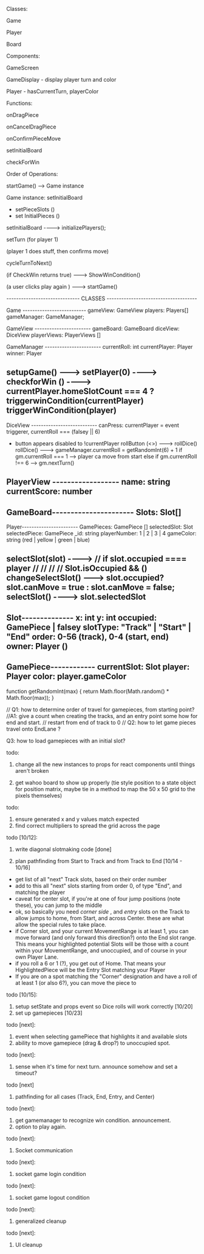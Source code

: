 Classes:

Game

Player

Board


Components:

GameScreen

GameDisplay - display player turn and color

Player - hasCurrentTurn, playerColor




Functions:

onDragPiece

onCancelDragPiece

onConfirmPieceMove

setInitialBoard

checkForWin




Order of Operations:

startGame() --> Game instance

Game instance: setInitialBoard
 - setPieceSlots ()
 - set InitialPieces ()

setInitialBoard ----> initializePlayers();

setTurn (for player 1)

(player 1 does stuff, then confirms move)

cycleTurnToNext()

(if CheckWin returns true) ---> ShowWinCondition()

(a user clicks play again ) ---> startGame()





------------------------------ CLASSES -------------------------------------

Game --------------------------
gameView: GameView
players: Players[]
gameManager: GameManager;



GameView -----------------------
gameBoard: GameBoard
diceView: DiceView
playerViews: PlayerViews []



GameManager -----------------------
currentRoll: int
currentPlayer: Player
winner: Player

setupGame() --->
setPlayer(0) ---->
checkforWin () ---->
    currentPlayer.homeSlotCount === 4 ? triggerwinCondition(currentPlayer)
triggerWinCondition(player)
--------------------------------------------



DiceView ---------------------------
canPress: currentPlayer = event triggerer, currentRoll === (falsey || 6) 
* button appears disabled to !currentPlayer
rollButton (<>) ---> rollDice()
rollDice() --->
    gameManager.currentRoll = getRandomInt(6) + 1
    if gm.currentRoll === 1 --> player ca move from start
    else if gm.currentRoll !== 6 --> gm.nextTurn()

PlayerView ------------------
name: string
currentScore: number
---------------------


GameBoard----------------------
Slots: Slot[]
------------------------


Player-----------------------
GamePieces: GamePiece []
selectedSlot: Slot
selectedPiece: GamePiece
_id: string
playerNumber: 1 | 2 | 3 | 4
gameColor: string (red | yellow | green | blue)

selectSlot(slot) ---->
// if slot.occupied ==== player
// 
//
//
//
    Slot.isOccupied && ()
changeSelectSlot() ---> 
    slot.occupied? slot.canMove = true : slot.canMove  = false;
selectSlot() ---->
    slot.selectedSlot 
---------------------------------------


Slot--------------
x: int
y: int
occupied: GamePiece | falsey
slotType: "Track" | "Start" | "End"
order: 0-56 (track), 0-4 (start, end)
owner: Player ()
------------------------


GamePiece------------
currentSlot: Slot
player: Player
color: player.gameColor
------------------------


function getRandomInt(max) {
  return Math.floor(Math.random() * Math.floor(max));
}

// Q1: how to determine order of travel for gamepieces, from starting point? 
//A1: give a count when creating the tracks, and an entry point some how for end and start.
//   restart from end of track to 0
// Q2: how to let game pieces travel onto EndLane ?

Q3: how to load gamepieces with an initial slot?

todo:

1. change all the new instances to props for react components until things aren't broken

2. get wahoo board to show up properly (tie style position to a state object for position matrix, maybe tie in a method to map the 50 x 50 grid to the pixels themselves)

todo: 

1. ensure generated x and y values match expected
2. find correct multipliers to spread the grid across the page

todo [10/12]: 

1. write diagonal slotmaking code [done]

2. plan pathfinding from Start to Track and from Track to End [10/14 - 10/16]

- get list of all "next" Track slots, based on their order number
- add to this all "next" slots starting from order 0, of type "End", and matching the player
- caveat for center slot, if you're at one of four jump positions (note these), you can jump to the middle
- ok, so basically you need *corner* *side* , and *entry* slots on the Track to allow jumps to home, from Start, and
    across Center. these are what allow the special rules to take place.
- if Corner slot, and your current MovementRange is at least 1, you can move forward (and only forward this direction?) 
  onto the End slot range. This means your highlighted potential Slots will be those with a count within your MovementRange, and unoccupied, and of course in your own Player Lane.
- if you roll a 6 or 1 (?), you get out of Home. That means your HighlightedPiece will be the Entry Slot matching your 
   Player
- If you are on a spot matching the "Corner" designation and have a roll of at least 1 (or also 6?), you can move the 
  piece to 

todo [10/15]:

1. setup setState and props event so Dice rolls will work correctly [10/20]
2. set up gamepieces [10/23]

todo [next]:
1. event when selecting gamePiece that highlights it and available slots
2. ability to move gamepiece (drag & drop?) to unoccupied spot.

todo [next]:
1. sense when it's time for next turn. announce somehow and set a timeout?

todo [next]
1. pathfinding for all cases (Track, End, Entry, and Center)

todo [next]: 
1. get gamemanager to recognize win condition. announcement.
2. option to play again.


todo [next]:

1. Socket communication

todo [next]:

1. socket game login condition

todo [next]:

1. socket game logout condition

todo [next]:

1. generalized cleanup

todo [next]:

1. UI cleanup

